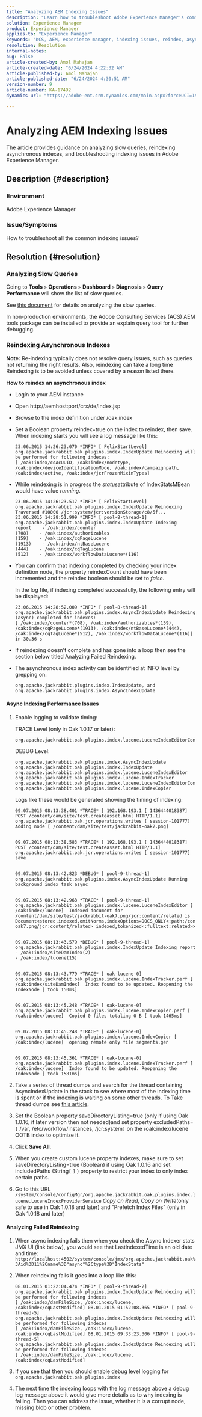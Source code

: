 ```yaml
---
title: "Analyzing AEM Indexing Issues"
description: "Learn how to troubleshoot Adobe Experience Manager's common indexing issues."
solution: Experience Manager
product: Experience Manager
applies-to: "Experience Manager"
keywords: "KCS, AEM, experience manager, indexing issues, reindex, async index, troubleshoot"
resolution: Resolution
internal-notes: 
bug: False
article-created-by: Amol Mahajan
article-created-date: "6/24/2024 4:22:32 AM"
article-published-by: Amol Mahajan
article-published-date: "6/24/2024 4:30:51 AM"
version-number: 9
article-number: KA-17492
dynamics-url: "https://adobe-ent.crm.dynamics.com/main.aspx?forceUCI=1&pagetype=entityrecord&etn=knowledgearticle&id=2bb9855b-e131-ef11-8409-00224809adb3"

---
```

# Analyzing AEM Indexing Issues


The article provides guidance on analyzing slow queries, reindexing asynchronous indexes, and troubleshooting indexing issues in Adobe Experience Manager.

## Description {#description}


### Environment

Adobe Experience Manager



### Issue/Symptoms

How to troubleshoot all the common indexing issues?


## Resolution {#resolution}


### Analyzing Slow Queries

Going to <b>Tools</b> `>`  <b>Operations</b> `>`  <b>Dashboard</b> `>`  <b>Diagnosis</b> `>`  <b>Query Performance</b> will show the list of slow queries.

See [this document](https://docs.adobe.com/docs/en/aem/6-2/deploy/platform/queries-and-indexing.html#Troubleshooting%20indexing%20issues) for details on analyzing the slow queries.

In non-production environments, the Adobe Consulting Services (ACS) AEM tools package can be installed to provide an explain query tool for further debugging.

### Reindexing Asynchronous Indexes

<b>Note:</b> Re-indexing typically does not resolve query issues, such as queries not returning the right results. Also, reindexing can take a long time Reindexing is to be avoided unless covered by a reason listed there.

<b>How to reindex an asynchronous index</b>

- Login to your AEM instance
- Open http://aemhost:port/crx/de/index.jsp
- Browse to the index definition under /oak:index
- Set a Boolean property reindex=true on the index to reindex, then save. When indexing starts you will see a log message like this:    


    ```
    23.06.2015 14:26:23.070 *INFO* [ FelixStartLevel] 
    org.apache.jackrabbit.oak.plugins.index.IndexUpdate Reindexing will be performed for following indexes: 
    [ /oak:index/cqAcUUID, /oak:index/nodetype, /oak:index/deviceIdentificationMode, /oak:index/campaignpath, /oak:index/active, /oak:index/jcrFrozenMixinTypes]
    ```


- While reindexing is in progress the *status*attribute of IndexStatsMBean would have value *running*.    


    ```
    23.06.2015 14:26:23.517 *INFO* [ FelixStartLevel] 
    org.apache.jackrabbit.oak.plugins.index.IndexUpdate Reindexing Traversed #10000 /jcr:system/jcr:versionStorage/c8/5f...
    23.06.2015 14:28:51.999 *INFO* [ pool-8-thread-1]  org.apache.jackrabbit.oak.plugins.index.IndexUpdate Indexing
    report    - /oak:index/counter
    (708)    - /oak:index/authorizables
    (159)    - /oak:index/cqPageLucene
    (1913)    - /oak:index/ntBaseLucene
    (444)    - /oak:index/cqTagLucene
    (512)    - /oak:index/workflowDataLucene*(116)
    ```


- You can confirm that indexing completed by checking your index definition node, the property reindexCount should have been incremented and the reindex boolean should be set to *false*.    


    In the log file, if indexing completed successfully, the following entry will be displayed:


    ```
    23.06.2015 14:28:52.009 *INFO* [ pool-8-thread-1] 
    org.apache.jackrabbit.oak.plugins.index.AsyncIndexUpdate Reindexing (async) completed for indexes: 
    [ /oak:index/counter*(708), /oak:index/authorizables*(159),
    /oak:index/cqPageLucene*(1913), /oak:index/ntBaseLucene*(444),
    /oak:index/cqTagLucene*(512), /oak:index/workflowDataLucene*(116)] 
    in 30.36 s
    ```


- If reindexing doesn't complete and has gone into a loop then see the section below titled Analyzing Failed Reindexing.
- The asynchronous index activity can be identified at INFO level by grepping on:    


    ```
    org.apache.jackrabbit.plugins.index.IndexUpdate, and
    org.apache.jackrabbit.plugins.index.AsyncIndexUpdate
    ```


#### Async Indexing Performance Issues

1. Enable logging to validate timing:    


    TRACE Level (only in Oak 1.0.17 or later):


    ```
    org.apache.jackrabbit.oak.plugins.index.lucene.LuceneIndexEditorContext.perf
    ```



    DEBUG Level:


    ```
    org.apache.jackrabbit.oak.plugins.index.AsyncIndexUpdate
    org.apache.jackrabbit.oak.plugins.index.IndexUpdate
    org.apache.jackrabbit.oak.plugins.index.lucene.LuceneIndexEditor
    org.apache.jackrabbit.oak.plugins.index.lucene.IndexTracker
    org.apache.jackrabbit.oak.plugins.index.lucene.LuceneIndexEditorContext
    org.apache.jackrabbit.oak.plugins.index.lucene.IndexCopier
    ```



    Logs like these would be generated showing the timing of indexing:


    ```
    09.07.2015 08:13:38.401 *TRACE* [ 192.168.193.1 [ 1436444018387]  POST /content/dam/site/test.createasset.html HTTP/1.1]  org.apache.jackrabbit.oak.jcr.operations.writes [ session-101777]  Adding node [ /content/dam/site/test/jackrabbit-oak7.png] 
    
    
    09.07.2015 08:13:38.583 *TRACE* [ 192.168.193.1 [ 1436444018387]  POST /content/dam/site/test.createasset.html HTTP/1.1]  org.apache.jackrabbit.oak.jcr.operations.writes [ session-101777]  save
    
    
    09.07.2015 08:13:42.823 *DEBUG* [ pool-9-thread-1]  org.apache.jackrabbit.oak.plugins.index.AsyncIndexUpdate Running background index task async
    
    
    09.07.2015 08:13:42.963 *TRACE* [ pool-9-thread-1]  org.apache.jackrabbit.oak.plugins.index.lucene.LuceneIndexEditor [ /oak:index/lucene]  Indexed document for /content/dam/site/test/jackrabbit-oak7.png/jcr:content/related is Document<stored,indexed,omitNorms,indexOptions=DOCS_ONLY<:path:/content/dam/site/test/jackrabbit-oak7.png/jcr:content/related> indexed,tokenized<:fulltext:related>>
    
    
    09.07.2015 08:13:43.579 *DEBUG* [ pool-9-thread-1]  org.apache.jackrabbit.oak.plugins.index.IndexUpdate Indexing report
    - /oak:index/siteDamIndex(2)
    - /oak:index/lucene(15)
    
    
    09.07.2015 08:13:43.779 *TRACE* [ oak-lucene-0]  org.apache.jackrabbit.oak.plugins.index.lucene.IndexTracker.perf [ /oak:index/siteDamIndex]  Index found to be updated. Reopening the IndexNode [ took 150ms] 
    
    
    09.07.2015 08:13:45.248 *TRACE* [ oak-lucene-0]  org.apache.jackrabbit.oak.plugins.index.lucene.IndexCopier.perf [ /oak:index/lucene]  Copied 0 files totaling 0 B [ took 1465ms] 
    
    
    09.07.2015 08:13:45.248 *TRACE* [ oak-lucene-0]  org.apache.jackrabbit.oak.plugins.index.lucene.IndexCopier [ /oak:index/lucene]  opening remote only file segments.gen
    
    
    09.07.2015 08:13:45.361 *TRACE* [ oak-lucene-0]  org.apache.jackrabbit.oak.plugins.index.lucene.IndexTracker.perf [ /oak:index/lucene]  Index found to be updated. Reopening the IndexNode [ took 1581ms]
    ```


2. Take a series of thread dumps and search for the thread containing AsyncIndexUpdate in the stack to see where most of the indexing time is spent or if the indexing is waiting on some other threads. To Take thread dumps see [this article](https://experienceleague.adobe.com/docs/experience-cloud-kcs/kbarticles/KA-17452.html).
3. Set the Boolean property saveDirectoryListing=true (only if using Oak 1.0.16, if later version then not needed)and set property excludedPaths=`[` /var, /etc/workflow/instances, /jcr:system`]`  on the /oak:index/lucene OOTB index to optimize it.
4. Click <b>Save All</b>.
5. When you create custom lucene property indexes, make sure to set saveDirectoryListing=true (Boolean) if using Oak 1.0.16 and set includedPaths (String`[` `]` ) property to restrict your index to only index certain paths.
6. Go to this URL `/system/console/configMgr/org.apache.jackrabbit.oak.plugins.index.lucene.LuceneIndexProviderService` *Copy on Read*, *Copy on Write*(only safe to use in Oak 1.0.18 and later) and “Prefetch Index Files" (only in Oak 1.0.18 and later)


#### Analyzing Failed Reindexing

1. When async indexing fails then when you check the Async Indexer stats JMX UI (link below), you would see that LastIndexedTime is an old date and time: `http://localhost:4502/system/console/jmx/org.apache.jackrabbit.oak%3Aid%3D11%2Cname%3D"async"%2Ctype%3D"IndexStats"`
2. When reindexing fails it goes into a loop like this:    


    ```
    08.01.2015 01:22:04.474 *INFO* [ pool-9-thread-2]  
    org.apache.jackrabbit.oak.plugins.index.IndexUpdate Reindexing will be performed for following indexes 
    [ /oak:index/damFileSize, /oak:index/lucene, /oak:index/cqLastModified] 08.01.2015 01:52:08.365 *INFO* [ pool-9-thread-5]  
    org.apache.jackrabbit.oak.plugins.index.IndexUpdate Reindexing will be performed for following indexes 
    [ /oak:index/damFileSize, /oak:index/lucene, /oak:index/cqLastModified] 08.01.2015 09:33:23.306 *INFO* [ pool-9-thread-5]  
    org.apache.jackrabbit.oak.plugins.index.IndexUpdate Reindexing will be performed for following indexes 
    [ /oak:index/damFileSize, /oak:index/lucene, /oak:index/cqLastModified]
    ```


3. If you see that then you should enable debug level logging for `org.apache.jackrabbit.oak.plugins.index`
4. The next time the indexing loops with the log message above a debug log message above it would give more details as to why indexing is failing. Then you can address the issue, whether it is a corrupt node, missing blob or other problem.

